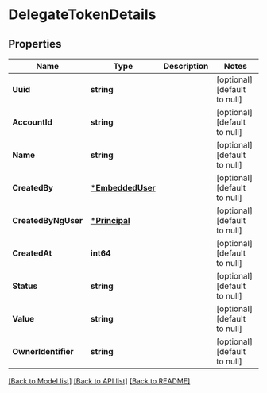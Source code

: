 # DelegateTokenDetails

## Properties
Name | Type | Description | Notes
------------ | ------------- | ------------- | -------------
**Uuid** | **string** |  | [optional] [default to null]
**AccountId** | **string** |  | [optional] [default to null]
**Name** | **string** |  | [optional] [default to null]
**CreatedBy** | [***EmbeddedUser**](EmbeddedUser.md) |  | [optional] [default to null]
**CreatedByNgUser** | [***Principal**](Principal.md) |  | [optional] [default to null]
**CreatedAt** | **int64** |  | [optional] [default to null]
**Status** | **string** |  | [optional] [default to null]
**Value** | **string** |  | [optional] [default to null]
**OwnerIdentifier** | **string** |  | [optional] [default to null]

[[Back to Model list]](../README.md#documentation-for-models) [[Back to API list]](../README.md#documentation-for-api-endpoints) [[Back to README]](../README.md)

